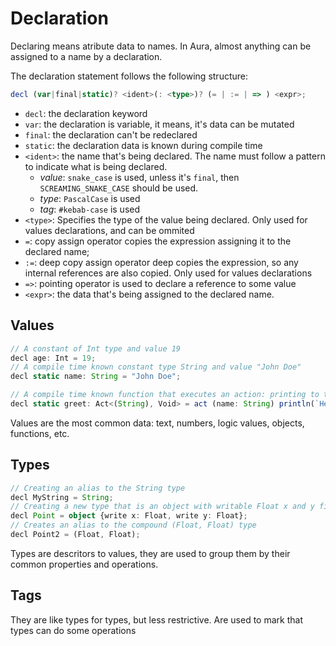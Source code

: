 # Declaration

Declaring means atribute data to names. In Aura, almost anything can be assigned to a name by a declaration.

The declaration statement follows the following structure:

```ts
decl (var|final|static)? <ident>(: <type>)? (= | := | => ) <expr>;
```

- `decl`: the declaration keyword
- `var`: the declaration is variable, it means, it's data can be mutated
- `final`: the declaration can't be redeclared
- `static`: the declaration data is known during compile time
- `<ident>`: the name that's being declared. The name must follow a pattern to indicate what is being declared.
  - *value*: `snake_case` is used, unless it's `final`, then `SCREAMING_SNAKE_CASE` should be used.
  - *type*: `PascalCase` is used
  - *tag*: `#kebab-case` is used
- `<type>`: Specifies the type of the value being declared. Only used for values declarations, and can be ommited
- `=`: copy assign operator copies the expression assigning it to the declared name;
- `:=`: deep copy assign operator deep copies the expression, so any internal references are also copied. Only used for values declarations
- `=>`: pointing operator is used to declare a reference to some value
- `<expr>`: the data that's being assigned to the declared name.

## Values

```ts
// A constant of Int type and value 19
decl age: Int = 19;
// A compile time known constant type String and value "John Doe"
decl static name: String = "John Doe";

// A compile time known function that executes an action: printing to the console
decl static greet: Act<(String), Void> = act (name: String) println(`Hello ${name}!`); 
```

Values are the most common data: text, numbers, logic values, objects, functions, etc.

## Types

```ts
// Creating an alias to the String type
decl MyString = String;
// Creating a new type that is an object with writable Float x and y fields
decl Point = object {write x: Float, write y: Float};
// Creates an alias to the compound (Float, Float) type
decl Point2 = (Float, Float);
```

Types are descritors to values, they are used to group them by their common properties and operations.

## Tags

They are like types for types, but less restrictive. Are used to mark that types can do some operations

